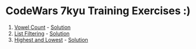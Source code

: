 # CodeWars 7kyu Training Exercises :)

1. [Vowel Count](https://www.codewars.com/kata/54ff3102c1bad923760001f3/train/javascript) - [Solution](https://github.com/COLMASH/CodeWars/blob/main/src/vowel_count/index.js)
2. [List Filtering](https://www.codewars.com/kata/53dbd5315a3c69eed20002dd) - [Solution](https://github.com/COLMASH/CodeWars_7kyu/blob/main/src/List%20Filtering/index.js)
3. [Highest and Lowest](https://www.codewars.com/kata/554b4ac871d6813a03000035) - [Solution](https://github.com/COLMASH/CodeWars_7kyu/blob/main/src/Highest%20and%20Lowest/index.js)
